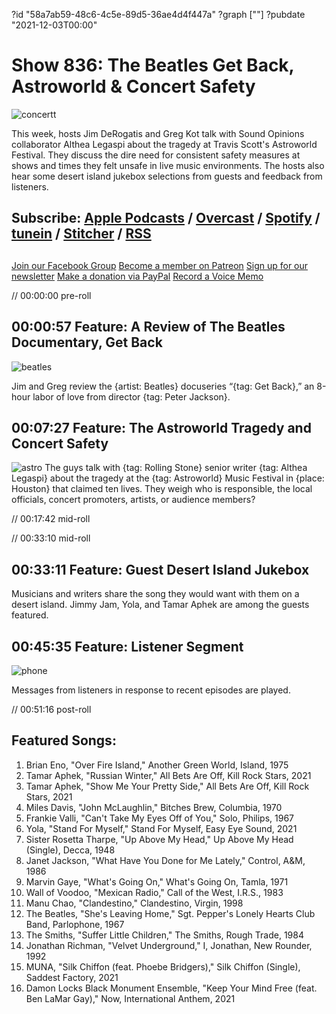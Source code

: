 ?id "58a7ab59-48c6-4c5e-89d5-36ae4d4f447a"
?graph [""]
?pubdate "2021-12-03T00:00"
# Show 836: The Beatles Get Back, Astroworld & Concert Safety
![concertt](https://static.soundopinions.org/images/2021/concertt.jpeg)

This week, hosts Jim DeRogatis and Greg Kot talk with Sound Opinions collaborator Althea Legaspi about the tragedy at Travis Scott's Astroworld Festival. They discuss the dire need for consistent safety measures at shows and times they felt unsafe in live music environments. The hosts also hear some desert island jukebox selections from guests and feedback from listeners. 

## Subscribe: [Apple Podcasts](https://itunes.apple.com/us/podcast/sound-opinions/id94793843) / [Overcast](https://overcast.fm/itunes94793843/sound-opinions) / [Spotify](https://open.spotify.com/show/1kNR8YL7TBrQuRxDdS4wtU) / [tunein](https://tunein.com/podcasts/Music-Podcasts/Sound-Opinions-p60273/) / [Stitcher](http://www.stitcher.com/podcast/sound-opinions) / [RSS](https://feeds.simplecast.com/Nn6fjnB0)


##
[Join our Facebook Group](https://bit.ly/3sivr9T)
[Become a member on Patreon](https://bit.ly/3slWZvc)
[Sign up for our newsletter](https://bit.ly/3eEvRnG)
[Make a donation via PayPal](https://bit.ly/3dmt9lU)
[Record a Voice Memo](https://bit.ly/2RyD5Ah)



// 00:00:00 pre-roll

## 00:00:57 Feature: A Review of The Beatles Documentary, Get Back
![beatles](https://static.soundopinions.org/images/2021/the_beatles,_get_back_poster.jpeg)

Jim and Greg review the {artist: Beatles} docuseries “{tag: Get Back},” an 8-hour labor of love from director {tag: Peter Jackson}. 

## 00:07:27 Feature: The Astroworld Tragedy and Concert Safety
![astro](https://static.soundopinions.org/images/2021/3d4e7c51-1200.jpeg)
The guys talk with {tag: Rolling Stone} senior writer {tag: Althea Legaspi} about the tragedy at the {tag: Astroworld} Music Festival in {place: Houston} that claimed ten lives. They weigh who is responsible, the local officials, concert promoters, artists, or audience members? 


// 00:17:42 mid-roll

// 00:33:10 mid-roll

## 00:33:11 Feature: Guest Desert Island Jukebox

Musicians and writers share the song they would want with them on a desert island. Jimmy Jam, Yola, and Tamar Aphek are among the guests featured.

## 00:45:35 Feature: Listener Segment
![phone](https://static.soundopinions.org/images/2021/phone.jpeg)

Messages from listeners in response to recent episodes are played.




// 00:51:16 post-roll


## Featured Songs:

1. Brian Eno, "Over Fire Island," Another Green World, Island, 1975
1. Tamar Aphek, "Russian Winter," All Bets Are Off, Kill Rock Stars, 2021
1. Tamar Aphek, "Show Me Your Pretty Side," All Bets Are Off, Kill Rock Stars, 2021
1. Miles Davis, "John McLaughlin," Bitches Brew, Columbia, 1970
1. Frankie Valli, "Can't Take My Eyes Off of You," Solo, Philips, 1967
1. Yola, "Stand For Myself," Stand For Myself, Easy Eye Sound, 2021
1. Sister Rosetta Tharpe, "Up Above My Head," Up Above My Head (Single), Decca, 1948
1. Janet Jackson, "What Have You Done for Me Lately," Control, A&M, 1986
1. Marvin Gaye, "What's Going On," What's Going On, Tamla, 1971
1. Wall of Voodoo, "Mexican Radio," Call of the West, I.R.S., 1983
1. Manu Chao, "Clandestino," Clandestino, Virgin, 1998
1. The Beatles, "She's Leaving Home," Sgt. Pepper's Lonely Hearts Club Band, Parlophone, 1967
1. The Smiths, "Suffer Little Children," The Smiths, Rough Trade, 1984
1. Jonathan Richman, "Velvet Underground," I, Jonathan, New Rounder, 1992
1. MUNA, "Silk Chiffon (feat. Phoebe Bridgers)," Silk Chiffon (Single), Saddest Factory, 2021
1. Damon Locks Black Monument Ensemble, "Keep Your Mind Free (feat. Ben LaMar Gay)," Now, International Anthem, 2021